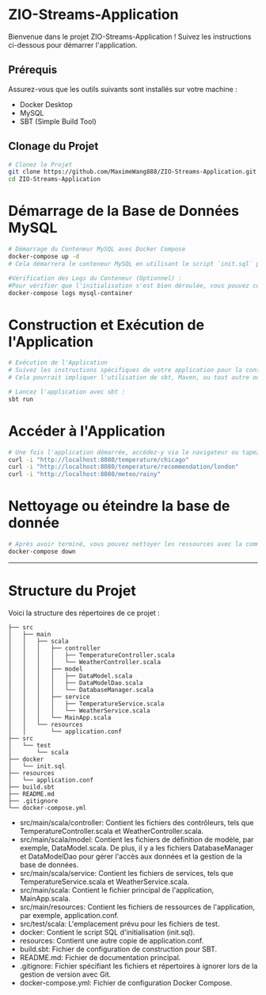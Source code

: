 # ZIO-Streams-Application

Bienvenue dans le projet ZIO-Streams-Application ! Suivez les instructions ci-dessous pour démarrer l'application.

## Prérequis

Assurez-vous que les outils suivants sont installés sur votre machine :

- Docker Desktop
- MySQL
- SBT (Simple Build Tool)

## Clonage du Projet
```bash
# Clonez le Projet
git clone https://github.com/MaximeWang888/ZIO-Streams-Application.git
cd ZIO-Streams-Application
```

# Démarrage de la Base de Données MySQL
```bash
# Démarrage du Conteneur MySQL avec Docker Compose
docker-compose up -d
# Cela démarrera le conteneur MySQL en utilisant le script `init.sql` pour initialiser la base de données.

#Vérification des Logs du Conteneur (Optionnel) :
#Pour vérifier que l'initialisation s'est bien déroulée, vous pouvez consulter les logs du conteneur MySQL :
docker-compose logs mysql-container
```

# Construction et Exécution de l'Application
```bash
# Exécution de l'Application
# Suivez les instructions spécifiques de votre application pour la construction et l'exécution.
# Cela pourrait impliquer l'utilisation de sbt, Maven, ou tout autre outil de construction que vous utilisez.

# Lancez l'application avec sbt :
sbt run
```

# Accéder à l'Application
```bash
# Une fois l'application démarrée, accédez-y via le navigateur ou tapez sur une console ou tout autre client d'application.
curl -i "http://localhost:8080/temperature/chicago"
curl -i "http://localhost:8080/temperature/recommendation/london"
curl -i "http://localhost:8080/meteo/rainy"
```

# Nettoyage ou éteindre la base de donnée
```bash
# Après avoir terminé, vous pouvez nettoyer les ressources avec la commande :
docker-compose down
```

-----

# Structure du Projet

Voici la structure des répertoires de ce projet :

```plaintext
├── src
│   ├── main
│   │   ├── scala
│   │   │   ├── controller
│   │   │   │   ├── TemperatureController.scala
│   │   │   │   └── WeatherController.scala
│   │   │   ├── model
│   │   │   │   ├── DataModel.scala
│   │   │   │   ├── DataModelDao.scala
│   │   │   │   └── DatabaseManager.scala
│   │   │   ├── service
│   │   │   │   ├── TemperatureService.scala
│   │   │   │   └── WeatherService.scala
│   │   │   └── MainApp.scala
│   │   └── resources
│   │       └── application.conf
├── src
│   └── test
│       └── scala
├── docker
│   └── init.sql
├── resources
│   └── application.conf
├── build.sbt
├── README.md
├── .gitignore
└── docker-compose.yml
```

- src/main/scala/controller: Contient les fichiers des contrôleurs, tels que TemperatureController.scala et WeatherController.scala.
- src/main/scala/model: Contient les fichiers de définition de modèle, par exemple, DataModel.scala. 
De plus, il y a les fichiers DatabaseManager et DataModelDao pour gérer l'accès aux données et la gestion de la base de données.
- src/main/scala/service: Contient les fichiers de services, tels que TemperatureService.scala et WeatherService.scala.
- src/main/scala: Contient le fichier principal de l'application, MainApp.scala.
- src/main/resources: Contient les fichiers de ressources de l'application, par exemple, application.conf.
- src/test/scala: L'emplacement prévu pour les fichiers de test.
- docker: Contient le script SQL d'initialisation (init.sql).
- resources: Contient une autre copie de application.conf.
- build.sbt: Fichier de configuration de construction pour SBT.
- README.md: Fichier de documentation principal.
- .gitignore: Fichier spécifiant les fichiers et répertoires à ignorer lors de la gestion de version avec Git.
- docker-compose.yml: Fichier de configuration Docker Compose.